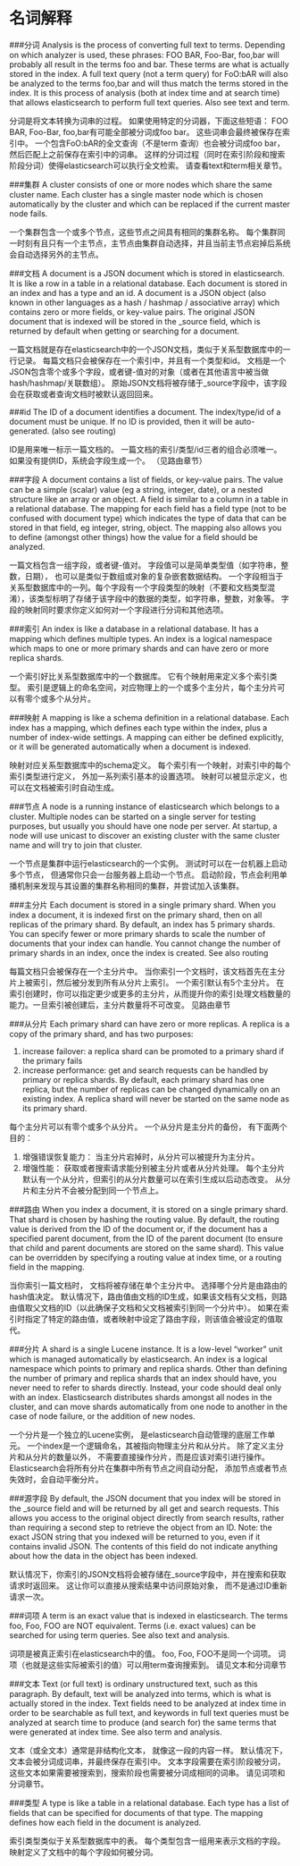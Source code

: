 # 名词解释
###分词
Analysis is the process of converting full text to terms. Depending on which analyzer is used, these phrases: FOO BAR, Foo-Bar, foo,bar will probably all result in the terms foo and bar. These terms are what is actually stored in the index. A full text query (not a term query) for FoO:bAR will also be analyzed to the terms foo,bar and will thus match the terms stored in the index. It is this process of analysis (both at index time and at search time) that allows elasticsearch to perform full text queries. Also see text and term.

分词是将文本转换为词串的过程。 如果使用特定的分词器，下面这些短语： FOO BAR, Foo-Bar, foo,bar有可能全部被分词成foo bar。 这些词串会最终被保存在索引中。 一个包含FoO:bAR的全文查询（不是term 查询）也会被分词成foo bar，然后匹配上之前保存在索引中的词串。 这样的分词过程（同时在索引阶段和搜索阶段分词）使得elasticsearch可以执行全文检索。 请查看text和term相关章节。

###集群
A cluster consists of one or more nodes which share the same cluster name. Each cluster has a single master node which is chosen automatically by the cluster and which can be replaced if the current master node fails.

一个集群包含一个或多个节点，这些节点之间具有相同的集群名称。 每个集群同一时刻有且只有一个主节点，主节点由集群自动选择，并且当前主节点宕掉后系统会自动选择另外的主节点。

###文档
A document is a JSON document which is stored in elasticsearch. It is like a row in a table in a relational database. Each document is stored in an index and has a type and an id. A document is a JSON object (also known in other languages as a hash / hashmap / associative array) which contains zero or more fields, or key-value pairs. The original JSON document that is indexed will be stored in the _source field, which is returned by default when getting or searching for a document.

一篇文档就是存在elasticsearch中的一个JSON文档，类似于关系型数据库中的一行记录。 每篇文档只会被保存在一个索引中，并且有一个类型和id。 文档是一个JSON包含零个或多个字段，或者键-值对的对象（或者在其他语言中被当做hash/hashmap/关联数组）。 原始JSON文档将被存储于_source字段中，该字段会在获取或者查询文档时被默认返回回来。

###id
The ID of a document identifies a document. The index/type/id of a document must be unique. If no ID is provided, then it will be auto-generated. (also see routing)

ID是用来唯一标示一篇文档的。 一篇文档的索引/类型/id三者的组合必须唯一。 如果没有提供ID，系统会字段生成一个。 （见路由章节）

###字段
A document contains a list of fields, or key-value pairs. The value can be a simple (scalar) value (eg a string, integer, date), or a nested structure like an array or an object. A field is similar to a column in a table in a relational database. The mapping for each field has a field type (not to be confused with document type) which indicates the type of data that can be stored in that field, eg integer, string, object. The mapping also allows you to define (amongst other things) how the value for a field should be analyzed.

一篇文档包含一组字段，或者键-值对。 字段值可以是简单类型值（如字符串，整数，日期）， 也可以是类似于数组或对象的复杂嵌套数据结构。 一个字段相当于关系型数据库中的一列。每个字段有一个字段类型的映射（不要和文档类型混淆），该类型标明了存储于该字段中的数据的类型，如字符串，整数，对象等。 字段的映射同时要求你定义如何对一个字段进行分词和其他选项。

###索引
An index is like a database in a relational database. It has a mapping which defines multiple types. An index is a logical namespace which maps to one or more primary shards and can have zero or more replica shards.

一个索引好比关系型数据库中的一个数据库。 它有个映射用来定义多个索引类型。 索引是逻辑上的命名空间，对应物理上的一个或多个主分片，每个主分片可以有零个或多个从分片。

###映射
A mapping is like a schema definition in a relational database. Each index has a mapping, which defines each type within the index, plus a number of index-wide settings. A mapping can either be defined explicitly, or it will be generated automatically when a document is indexed.

映射对应关系型数据库中的schema定义。 每个索引有一个映射，对索引中的每个索引类型进行定义， 外加一系列索引基本的设置选项。 映射可以被显示定义，也可以在文档被索引时自动生成。

###节点
A node is a running instance of elasticsearch which belongs to a cluster. Multiple nodes can be started on a single server for testing purposes, but usually you should have one node per server. At startup, a node will use unicast to discover an existing cluster with the same cluster name and will try to join that cluster.

一个节点是集群中运行elasticsearch的一个实例。 测试时可以在一台机器上启动多个节点， 但通常你只会一台服务器上启动一个节点。 启动阶段，节点会利用单播机制来发现与其设置的集群名称相同的集群，并尝试加入该集群。

###主分片
Each document is stored in a single primary shard. When you index a document, it is indexed first on the primary shard, then on all replicas of the primary shard. By default, an index has 5 primary shards. You can specify fewer or more primary shards to scale the number of documents that your index can handle. You cannot change the number of primary shards in an index, once the index is created. See also routing

每篇文档只会被保存在一个主分片中。 当你索引一个文档时，该文档首先在主分片上被索引，然后被分发到所有从分片上索引。 一个索引默认有5个主分片。 在索引创建时，你可以指定更少或更多的主分片，从而提升你的索引处理文档数量的能力。一旦索引被创建后，主分片数量将不可改变。 见路由章节

###从分片
Each primary shard can have zero or more replicas. A replica is a copy of the primary shard, and has two purposes:

1. increase failover: a replica shard can be promoted to a primary shard if the primary fails
2. increase performance: get and search requests can be handled by primary or replica shards. By default, each primary shard has one replica, but the number of replicas can be changed dynamically on an existing index. A replica shard will never be started on the same node as its primary shard.

每个主分片可以有零个或多个从分片。 一个从分片是主分片的备份， 有下面两个目的：

1. 增强错误恢复能力： 当主分片宕掉时，从分片可以被提升为主分片。
2. 增强性能： 获取或者搜索请求能分别被主分片或者从分片处理。 每个主分片默认有一个从分片，但索引的从分片数量可以在索引生成以后动态改变。 从分片和主分片不会被分配到同一个节点上。

###路由
When you index a document, it is stored on a single primary shard. That shard is chosen by hashing the routing value. By default, the routing value is derived from the ID of the document or, if the document has a specified parent document, from the ID of the parent document (to ensure that child and parent documents are stored on the same shard). This value can be overridden by specifying a routing value at index time, or a routing field in the mapping.

当你索引一篇文档时， 文档将被存储在单个主分片中。 选择哪个分片是由路由的hash值决定。 默认情况下，路由值由文档的ID生成，如果该文档有父文档，则路由值取父文档的ID（以此确保子文档和父文档被索引到同一个分片中）。 如果在索引时指定了特定的路由值，或者映射中设定了路由字段，则该值会被设定的值取代。

###分片
A shard is a single Lucene instance. It is a low-level “worker” unit which is managed automatically by elasticsearch. An index is a logical namespace which points to primary and replica shards. Other than defining the number of primary and replica shards that an index should have, you never need to refer to shards directly. Instead, your code should deal only with an index. Elasticsearch distributes shards amongst all nodes in the cluster, and can move shards automatically from one node to another in the case of node failure, or the addition of new nodes.

一个分片是一个独立的Lucene实例， 是elasticsearch自动管理的底层工作单元。 一个index是一个逻辑命名，其被指向物理主分片和从分片。 除了定义主分片和从分片的数量以外， 不需要直接操作分片，而是应该对索引进行操作。 Elasticsearch会将所有分片在集群中所有节点之间自动分配， 添加节点或者节点失效时，会自动平衡分片。

###源字段
By default, the JSON document that you index will be stored in the _source field and will be returned by all get and search requests. This allows you access to the original object directly from search results, rather than requiring a second step to retrieve the object from an ID. Note: the exact JSON string that you indexed will be returned to you, even if it contains invalid JSON. The contents of this field do not indicate anything about how the data in the object has been indexed.

默认情况下，你索引的JSON文档将会被存储在_source字段中，并在搜索和获取请求时返回来。 这让你可以直接从搜索结果中访问原始对象， 而不是通过ID重新请求一次。

###词项
A term is an exact value that is indexed in elasticsearch. The terms foo, Foo, FOO are NOT equivalent. Terms (i.e. exact values) can be searched for using term queries. See also text and analysis.

词项是被真正索引在elasticsearch中的值。 foo, Foo, FOO不是同一个词项。 词项（也就是这些实际被索引的值）可以用term查询搜索到。 请见文本和分词章节


###文本
Text (or full text) is ordinary unstructured text, such as this paragraph. By default, text will be analyzed into terms, which is what is actually stored in the index. Text fields need to be analyzed at index time in order to be searchable as full text, and keywords in full text queries must be analyzed at search time to produce (and search for) the same terms that were generated at index time. See also term and analysis.

文本（或全文本）通常是非结构化文本， 就像这一段的内容一样。 默认情况下，文本会被分词成词串，并最终保存在索引中。 文本字段需要在索引阶段被分词，这些文本如果需要被搜索到，搜索阶段也需要被分词成相同的词串。 请见词项和分词章节。

###类型
A type is like a table in a relational database. Each type has a list of fields that can be specified for documents of that type. The mapping defines how each field in the document is analyzed.

索引类型类似于关系型数据库中的表。 每个类型包含一组用来表示文档的字段。 映射定义了文档中的每个字段如何被分词。


